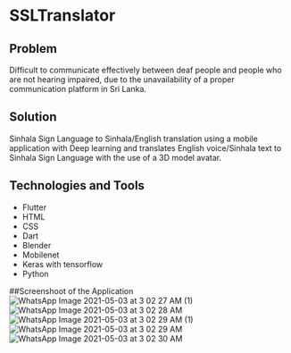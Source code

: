 # SSLTranslator

## Problem
Difficult to communicate effectively between deaf people and people who are not hearing impaired, due to the unavailability of a proper communication platform in Sri Lanka.


## Solution
Sinhala Sign Language to Sinhala/English translation using a mobile application with Deep learning and translates English voice/Sinhala text to Sinhala Sign Language with the use of a 3D model avatar.

## Technologies and Tools
 - Flutter
 - HTML
 - CSS
 - Dart
 - Blender
 - Mobilenet
 - Keras with tensorflow
 - Python

##Screenshoot of the Application
![WhatsApp Image 2021-05-03 at 3 02 27 AM (1)](https://user-images.githubusercontent.com/47137116/119236418-f5c66900-bb54-11eb-87b3-cb2a3d849447.jpeg)
![WhatsApp Image 2021-05-03 at 3 02 28 AM](https://user-images.githubusercontent.com/47137116/119236410-e8a97a00-bb54-11eb-81a3-f981943ed86f.jpeg)
![WhatsApp Image 2021-05-03 at 3 02 29 AM (1)](https://user-images.githubusercontent.com/47137116/119236425-0080fe00-bb55-11eb-98be-aad2cf912f6b.jpeg)
![WhatsApp Image 2021-05-03 at 3 02 29 AM](https://user-images.githubusercontent.com/47137116/119236429-037bee80-bb55-11eb-811c-b545a363a5cc.jpeg)
![WhatsApp Image 2021-05-03 at 3 02 30 AM](https://user-images.githubusercontent.com/47137116/119236433-0545b200-bb55-11eb-8313-0319936f2ac3.jpeg)

